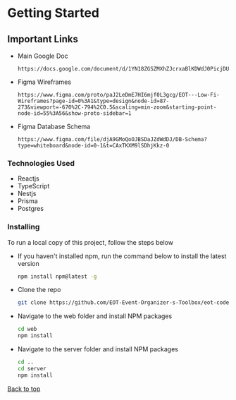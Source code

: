 # Getting Started

<a id="top"></a>

## Important Links

- Main Google Doc
  ```
  https://docs.google.com/document/d/1YN18ZGSZMXhZJcrxaBlKDWdJ0PicjDUK86woeh2J26I/edit#heading=h.wkmuuozdb8tn
  ```

- Figma Wireframes
  ```
  https://www.figma.com/proto/paJ2LeDmE7HI6mjf0L3gcg/EOT---Low-Fi-Wireframes?page-id=0%3A1&type=design&node-id=87-273&viewport=-670%2C-794%2C0.5&scaling=min-zoom&starting-point-node-id=55%3A56&show-proto-sidebar=1
  ```

- Figma Database Schema
  ```
  https://www.figma.com/file/djA9GMoQoOJBSDaJZdWdDJ/DB-Schema?type=whiteboard&node-id=0-1&t=CAxTKXM9lSDhjKkz-0
  ```  

### Technologies Used

- Reactjs
- TypeScript
- Nestjs
- Prisma
- Postgres

### Installing

To run a local copy of this project, follow the steps below

- If you haven't installed npm, run the command below to install the latest version
  ```sh
  npm install npm@latest -g
  ```
- Clone the repo
  ```sh
  git clone https://github.com/EOT-Event-Organizer-s-Toolbox/eot-codebase.git
  ```
- Navigate to the web folder and install NPM packages
  ```sh
  cd web
  npm install
  ```
- Navigate to the server folder and install NPM packages
  ```sh
  cd ..
  cd server
  npm install
  ```


[Back to top](#top)

